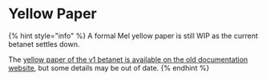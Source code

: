 # Yellow Paper

{% hint style="info" %}
A formal Mel yellow paper is still WIP as the current betanet settles down.

The [yellow paper of the v1 betanet is available on the old documentation website](https://ancient-docs.melproject.org/specifications/yellow/), but some details may be out of date.
{% endhint %}


